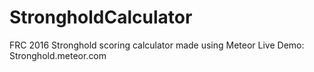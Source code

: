 # StrongholdCalculator
FRC 2016 Stronghold scoring calculator made using Meteor
Live Demo: Stronghold.meteor.com
